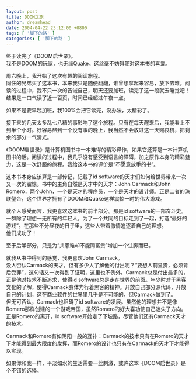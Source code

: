 ```yaml
---
layout: post
title: DOOM之旅
author: dreamhead
date: 2004-04-22 23:12:00 +0800
tags: [ '脚下的路' ]
categories: [ '脚下的路' ]
---
```


终于读完了《DOOM启世录》。  
我不是DOOM的玩家，也无缘Quake。这丝毫不妨碍我对这本书的喜爱。

周六晚上，我开始了这次有趣的阅读旅程。  
同住的兄弟买了这本书，本来我只是随便翻翻，谁曾想拿起来容易，放下去难。阅读的过程中，我不只一次的告诫自己，明天还要加班，读完了这一段就去睡觉吧！结果是一口气读了近一百页，时间已经超过午夜一点。

如果不是要早起加班，我100%会把它读完，没办法，太精彩了。

接下来的几天太多乱七八糟的事影响了这个旅程。只有在每天醒来后，我能看上不到半个小时。好容易熬到一个没有事的晚上，我当然不会放过这一天赐良机，把剩余的部分一气清光。

《DOOM启世录》是计算机图书中一本难得的精彩译作，如果它还算是一本计算机图书的话。阅读的过程中，我几乎没有感受到语言的障碍，加之原作本身的精彩魅力，这是一次舒服的旅程。我给这本书的评价是“不愿意放手的书”。

这本书本身应该算是一部传记，记载了id software的天才们如何给世界带来一次又一次的震惊。书中的主角自然是天才中的天才：John Carmack和John Romero，两个John，一个是天才的程序员，一个是天才的设计师。正是二者的珠联璧合，这个世界才拥有了DOOM和Quake这样震惊一时的伟大游戏。

就个人感受而言，我更喜欢这本书的前半部分。那是id software的一部奋斗史。一群除了理想一无所有的年轻人，为了一个共同的目标走到了一起，打造“最好的游戏”。在那些不分昼夜的日子里，这些人带着激情追逐着自己的理想。  
他们成功了！

至于后半部分，只是为“共患难却不能同富贵”增加一个注脚而已。

就我从书中得到的感觉，我更喜欢John Carmack。  
没人否认Carmack的天才，但有多少人了解他的付出呢？“要想人前显贵，必须背后受罪”，这句话又一次得到了证明，这里也不例外。Carmack总是付出最多的，正是他对技术不断追求，使得id software总是走在世界的前面。年少时对于黑客文化的了解，使得Carmack身体力行着黑客的精神。开放自己部分源代码，开放自己的计划，这在商业软件的世界里几乎是不可能的，但Carmack做到了。  
但无可否认，Carmack也阻碍了id software的发展。虽然他的理想并不是像Romero那样创建的一个游戏帝国，虽然Romero的好大喜功使自己迷失了方向。正是Romero的离开，id software开始走了下坡路，尽管他们还有Carmack天才的技术。

Carmack和Romero有如阴阳一般的互补：Carmack的技术只有在Romero的天才下才能得到最大限度的发挥，而Romero的设计也只有在Carmack的天才下才能得以实现。

如果你和我一样，平淡如水的生活需要一丝刺激，或许这本《DOOM启世录》是个不错的选择。


